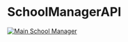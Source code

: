# SchoolManagerAPI

[![Main School Manager](https://github.com/fernandoareias/SchoolManagerAPI/actions/workflows/build.yml/badge.svg?branch=main)](https://github.com/fernandoareias/SchoolManagerAPI/actions/workflows/build.yml)
